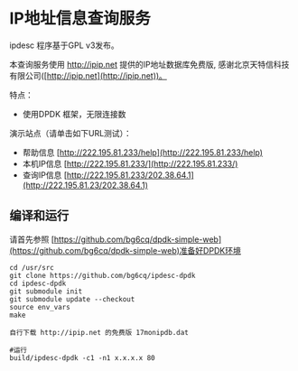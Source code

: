 # IP地址信息查询服务

ipdesc 程序基于GPL v3发布。

本查询服务使用 http://ipip.net 提供的IP地址数据库免费版, 感谢北京天特信科技有限公司([http://ipip.net](http://ipip.net))。

特点：

* 使用DPDK 框架，无限连接数

演示站点（请单击如下URL测试）：

* 帮助信息 [http://222.195.81.233/help](http://222.195.81.233/help)
* 本机IP信息 [http://222.195.81.233/](http://222.195.81.233/) 
* 查询IP信息 [http://222.195.81.233/202.38.64.1](http://222.195.81.23/202.38.64.1)

## 编译和运行

请首先参照 [https://github.com/bg6cq/dpdk-simple-web](https://github.com/bg6cq/dpdk-simple-web)准备好DPDK环境

```
cd /usr/src
git clone https://github.com/bg6cq/ipdesc-dpdk
cd ipdesc-dpdk
git submodule init
git submodule update --checkout
source env_vars
make

自行下载 http://ipip.net 的免费版 17monipdb.dat

#运行
build/ipdesc-dpdk -c1 -n1 x.x.x.x 80 
```

